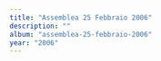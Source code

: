 ```yaml
---
title: "Assemblea 25 Febbraio 2006"
description: ""
album: "assemblea-25-febbraio-2006"
year: "2006"
---
```


